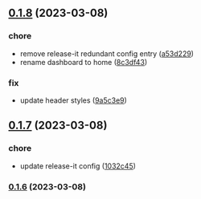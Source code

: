 

## [0.1.8](https://gitlab.com/ravshansbox/chz-web-ui/compare/0.1.7...0.1.8) (2023-03-08)


### chore

* remove release-it redundant config entry ([a53d229](https://gitlab.com/ravshansbox/chz-web-ui/commit/a53d2292ce157d09b88be0893984a6133a69f10a))
* rename dashboard to home ([8c3df43](https://gitlab.com/ravshansbox/chz-web-ui/commit/8c3df435df96219a7997ab519fa34cbe388fc84b))

### fix

* update header styles ([9a5c3e9](https://gitlab.com/ravshansbox/chz-web-ui/commit/9a5c3e9ed20cc263c519c9e744f42f6d43b5bcfa))

## [0.1.7](https://gitlab.com/ravshansbox/chz-web-ui/compare/0.1.6...0.1.7) (2023-03-08)


### chore

* update release-it config ([1032c45](https://gitlab.com/ravshansbox/chz-web-ui/commit/1032c45411b53bd2187a268019e10ca134a34cf9))

### [0.1.6](https://gitlab.com/ravshansbox/chz-web-ui/compare/0.1.5...0.1.6) (2023-03-08)